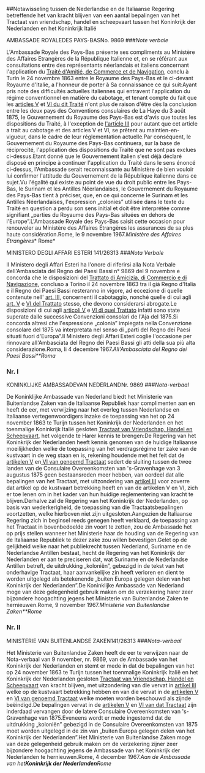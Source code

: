 <meta http-equiv='Content-Type' content='text/html; charset=utf-8' />

##Notawisseling tussen de Nederlandse en de Italiaanse Regering betreffende het van kracht blijven van een aantal bepalingen van het Tractaat van vriendschap, handel en scheepvaart tussen het Koninkrijk der Nederlanden en het Koninkrijk Italië

AMBASSADE ROYALEDES PAYS-BASNo. 9869
###*Note verbale* 

L'Ambassade Royale des Pays-Bas présente ses compliments au Ministère des Affaires Etrangères de la République Italienne et, en se référant aux consultations entre des représentants néerlandais et italiens concernant l'application du [Traité d'Amitié, de Commerce et de Navigation](../../../../../../../../../../../../verdrag/tractaat/van/vriendschap/handel/en/scheepvaart/tussen/het/koninkrijk/der/etc/BWBV0006331/README.md), conclu à Turin le 24 novembre 1863 entre le Royaume des Pays-Bas et le ci-devant Royaume d'Italie, a l'honneur de porter à Sa connaissance ce qui suit:Ayant pris note des difficultés actuelles italiennes qui entravent l'application du régime conventionnel en matière du cabotage, et tenant compte du fait que les [articles V](../../../../../../../../../../../../verdrag/tractaat/van/vriendschap/handel/en/scheepvaart/tussen/het/koninkrijk/der/etc/BWBV0006331/README.md) et [VI du dit Traité](../../../../../../../../../../../../verdrag/tractaat/van/vriendschap/handel/en/scheepvaart/tussen/het/koninkrijk/der/etc/BWBV0006331/README.md) n'ont plus de raison d'être dès la conclusion entre les deux pays des Conventions consulaires de La Haye du 3 août 1875, le Gouvernement du Royaume des Pays-Bas est d'avis que toutes les dispositions du Traité, à l'exception de [l'article III](../../../../../../../../../../../../verdrag/tractaat/van/vriendschap/handel/en/scheepvaart/tussen/het/koninkrijk/der/etc/BWBV0006331/README.md) pour autant que cet article a trait au cabotage et des articles V et VI, se prêtent au maintien-en-vigueur, dans le cadre de leur réglementation actuelle.Par conséquent, le Gouvernement du Royaume des Pays-Bas continuera, sur la base de réciprocité, l'application des dispositions du Traité que ne sont pas exclues ci-dessus.Etant donné que le Gouvernement italien s'est déjà déclaré disposé en principe à continuer l'application du Traité dans le sens énoncé ci-dessus, l'Ambassade serait reconnaissante au Ministère de bien vouloir lui confirmer l'attitude du Gouvernement de la République italienne dans ce sujet.Vu l'égalité qui existe au point de vue du droit public entre les Pays-Bas, le Surinam et les Antilles Néerlandaises, le Gouvernement du Royaume des Pays-Bas tient à préciser, que, en ce qui concerne le Surinam et les Antilles Néerlandaises, l'expression „colonies” utilisée dans le texte du Traité en question a perdu son sens initial et doit être interprétée comme signifiant „parties du Royaume des Pays-Bas situées en dehors de l'Europe”.L'Ambassade Royale des Pays-Bas saisit cette occasion pour renouveler au Ministère des Affaires Etrangères les assurances de sa plus haute considération.Rome, le 9 novembre 1967.*Ministère des Affaires Etrangères** Rome*

MINISTERO DEGLI AFFARI ESTERI 141/26313
###*Nota Verbale* 

II Ministero degli Affari Esteri ha l'onore di riferirsi alla Nota Verbale dell'Ambasciata del Regno dei Paesi Bassi n° 9869 del 9 novembre e concorda che le disposizioni del [Trattato di Amicizia, di Commercio e di Navigazione](../../../../../../../../../../../../verdrag/tractaat/van/vriendschap/handel/en/scheepvaart/tussen/het/koninkrijk/der/etc/BWBV0006331/README.md), concluso a Torino il 24 novembre 1863 tra il già Regno d'Italia e il Regno dei Paesi Bassi resteranno in vigore, ad eccezione di quelle contenute nell' [art. III](../../../../../../../../../../../../verdrag/tractaat/van/vriendschap/handel/en/scheepvaart/tussen/het/koninkrijk/der/etc/BWBV0006331/README.md), concernenti il cabotaggio, nonché quelle di cui agli [art. V](../../../../../../../../../../../../verdrag/tractaat/van/vriendschap/handel/en/scheepvaart/tussen/het/koninkrijk/der/etc/BWBV0006331/README.md) e [VI del Trattato](../../../../../../../../../../../../verdrag/tractaat/van/vriendschap/handel/en/scheepvaart/tussen/het/koninkrijk/der/etc/BWBV0006331/README.md) stesso, che devono considerarsi abrogate.Le disposizioni di cui agli [articoli V](../../../../../../../../../../../../verdrag/tractaat/van/vriendschap/handel/en/scheepvaart/tussen/het/koninkrijk/der/etc/BWBV0006331/README.md) e [VI di quel Trattato](../../../../../../../../../../../../verdrag/tractaat/van/vriendschap/handel/en/scheepvaart/tussen/het/koninkrijk/der/etc/BWBV0006331/README.md) infatti sono state superate dalle successive Convenzioni consolari de l'Aja del 1875.Si concorda altresì che l'espressione „colonia” impiegata nella Convenzione consolare del 1875 va interpretata nel senso di „parti del Regno dei Paesi situati fuori d'Europa”.Il Ministero degli Affari Esteri coglie l'occasione per rinnovare all'Ambasciata del Regno dei Paesi Bassi gli atti della sua più alta considerazione.Roma, li 4 decembre 1967.*All'Ambasciata del Regno dei Paesi Bassi**Roma*

### Nr.  I  

KONINKLIJKE AMBASSADEVAN NEDERLANDNr. 9869
###*Nota-verbaal* 

De Koninklijke Ambassade van Nederland biedt het Ministerie van Buitenlandse Zaken van de Italiaanse Republiek haar complimenten aan en heeft de eer, met verwijzing naar het overleg tussen Nederlandse en Italiaanse vertegenwoordigers inzake de toepassing van het op 24 november 1863 te Turijn tussen het Koninkrijk der Nederlanden en het toenmalige Koninkrijk Italië gesloten [Tractaat van Vriendschap, Handel en Scheepvaart](../../../../../../../../../../../../verdrag/tractaat/van/vriendschap/handel/en/scheepvaart/tussen/het/koninkrijk/der/etc/BWBV0006331/README.md), het volgende te Harer kennis te brengen:De Regering van het Koninkrijk der Nederlanden heeft kennis genomen van de huidige Italiaanse moeilijkheden welke de toepassing van het verdragsrégime ter zake van de kustvaart in de weg staan en is, rekening houdende met het feit dat de [artikelen V](../../../../../../../../../../../../verdrag/tractaat/van/vriendschap/handel/en/scheepvaart/tussen/het/koninkrijk/der/etc/BWBV0006331/README.md) en[ VI van genoemd Tractaat](../../../../../../../../../../../../verdrag/tractaat/van/vriendschap/handel/en/scheepvaart/tussen/het/koninkrijk/der/etc/BWBV0006331/README.md) sedert de sluiting tussen de twee landen van de Consulaire Overeenkomsten van 's-Gravenhage van 3 augustus 1875 geen bestaansreden meer hebben, van oordeel dat alle bepalingen van het Tractaat, met uitzondering van [artikel III](../../../../../../../../../../../../verdrag/tractaat/van/vriendschap/handel/en/scheepvaart/tussen/het/koninkrijk/der/etc/BWBV0006331/README.md) voor zoverre dat artikel op de kustvaart betrekking heeft en van de artikelen V en VI, zich er toe lenen om in het kader van hun huidige reglementering van kracht te blijven.Derhalve zal de Regering van het Koninkrijk der Nederlanden, op basis van wederkerigheid, de toepassing van die Tractaatsbepalingen voortzetten, welke hierboven niet zijn uitgesloten.Aangezien de Italiaanse Regering zich in beginsel reeds genegen heeft verklaard, de toepassing van het Tractaat in bovenbedoelde zin voort te zetten, zou de Ambassade het op prijs stellen wanneer het Ministerie haar de houding van de Regering van de Italiaanse Republiek te dezer zake zou willen bevestigen.Gelet op de gelijkheid welke naar het publiekrecht tussen Nederland, Suriname en de Nederlandse Antillen bestaat, hecht de Regering van het Koninkrijk der Nederlanden er aan te preciseren dat, wat Suriname en de Nederlandse Antillen betreft, de uitdrukking „koloniën”, gebezigd in de tekst van het onderhavige Tractaat, haar aanvankelijke zin heeft verloren en dient te worden uitgelegd als betekenende „buiten Europa gelegen delen van het Koninkrijk der Nederlanden”.De Koninklijke Ambassade van Nederland moge van deze gelegenheid gebruik maken om de verzekering harer zeer bijzondere hoogachting jegens het Ministerie van Buitenlandse Zaken te hernieuwen.Rome, 9 november 1967.*Ministerie van Buitenlandse Zaken**Rome*

### Nr.  II  

MINISTERIE VAN BUITENLANDSE ZAKEN141/26313
###*Nota-verbaal* 

Het Ministerie van Buitenlandse Zaken heeft de eer te verwijzen naar de Nota-verbaal van 9 november, nr. 9869, van de Ambassade van het Koninkrijk der Nederlanden en stemt er mede in dat de bepalingen van het op 24 november 1863 te Turijn tussen het toenmalige Koninkrijk Italië en het Koninkrijk der Nederlanden gesloten [Tractaat van Vriendschap, Handel en Scheepvaart](../../../../../../../../../../../../verdrag/tractaat/van/vriendschap/handel/en/scheepvaart/tussen/het/koninkrijk/der/etc/BWBV0006331/README.md) van kracht blijven, met uitzondering van die vervat in [artikel III](../../../../../../../../../../../../verdrag/tractaat/van/vriendschap/handel/en/scheepvaart/tussen/het/koninkrijk/der/etc/BWBV0006331/README.md) welke op de kustvaart betrekking hebben en van die vervat in de [artikelen V](../../../../../../../../../../../../verdrag/tractaat/van/vriendschap/handel/en/scheepvaart/tussen/het/koninkrijk/der/etc/BWBV0006331/README.md) en [VI van genoemd Tractaat](../../../../../../../../../../../../verdrag/tractaat/van/vriendschap/handel/en/scheepvaart/tussen/het/koninkrijk/der/etc/BWBV0006331/README.md) welke moeten worden beschouwd als zijnde beëindigd.De bepalingen vervat in de [artikelen V](../../../../../../../../../../../../verdrag/tractaat/van/vriendschap/handel/en/scheepvaart/tussen/het/koninkrijk/der/etc/BWBV0006331/README.md) en [VI van dat Tractaat](../../../../../../../../../../../../verdrag/tractaat/van/vriendschap/handel/en/scheepvaart/tussen/het/koninkrijk/der/etc/BWBV0006331/README.md) zijn inderdaad vervangen door de latere Consulaire Overeenkomsten van 's-Gravenhage van 1875.Eveneens wordt er mede ingestemd dat de uitdrukking „koloniën” gebezigd in de Consulaire Overeenkomsten van 1875 moet worden uitgelegd in de zin van „buiten Europa gelegen delen van het Koninkrijk der Nederlanden”.Het Ministerie van Buitenlandse Zaken moge van deze gelegenheid gebruik maken om de verzekering zijner zeer bijzondere hoogachting jegens de Ambassade van het Koninkrijk der Nederlanden te hernieuwen.Rome, 4 december 1967.*Aan de Ambassade van het**Koninkrijk der Nederlanden**Rome*
